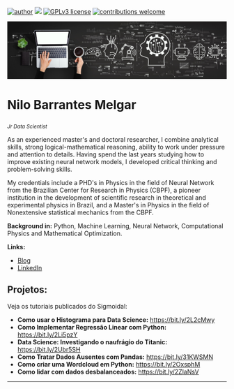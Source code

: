 [![author](https://img.shields.io/badge/author-NiloBM-red.svg)](https://www.linkedin.com/in/nilo-barrantesm/) [![](https://img.shields.io/badge/python-3.7+-blue.svg)](https://www.python.org/downloads/release/python-365/) [![GPLv3 license](https://img.shields.io/badge/License-GPLv3-blue.svg)](http://perso.crans.org/besson/LICENSE.html) [![contributions welcome](https://img.shields.io/badge/contributions-welcome-brightgreen.svg?style=flat)](https://github.com/carlosfab/data_science/issues)

<p align="center">
  <img src="machine-learning-definition.jpeg" >
</p>

# Nilo Barrantes Melgar
<sub>*Jr Data Scientist*</sub>

As an experienced master's and doctoral researcher, I combine analytical skills, strong logical-mathematical reasoning, ability to work under pressure and attention to details. Having spend the last years studying how to improve existing neural network models, I developed critical thinking and problem-solving skills.

My credentials include a PHD's in Physics in the field of Neural Network from the Brazilian Center for Research in Physics (CBPF), a pioneer institution in the development of scientific research in theoretical and experimental physics in Brazil, and a Master's in Physics in the field of Nonextensive statistical mechanics from the CBPF.

**Background in:** Python, Machine Learning, Neural Network, Computational Physics and Mathematical Optimization.

**Links:**
* [Blog](http://sigmoidal.ai)
* [LinkedIn](https://www.linkedin.com/in/nilo-barrantesm/)


## Projetos:
Veja os tutoriais publicados do Sigmoidal:

* **Como usar o Histograma para Data Science:** https://bit.ly/2L2cMwy
* **Como Implementar Regressão Linear com Python:** https://bit.ly/2Li5pzY
* **Data Science: Investigando o naufrágio do Titanic:** https://bit.ly/2Ubr5SH
* **Como Tratar Dados Ausentes com Pandas:** https://bit.ly/31KWSMN
* **Como criar uma Wordcloud em Python:** https://bit.ly/2OxsphM
* **Como lidar com dados desbalanceados:** https://bit.ly/2ZlaNsV

---


